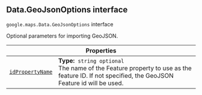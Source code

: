 
<h2 id="Data.GeoJsonOptions">Data.GeoJsonOptions interface</h2>
<p>
<code><span itemprop="path">google.maps</span>.<span itemprop="name">Data.GeoJsonOptions</span></code>
interface
</p>
<p>Optional parameters for importing GeoJSON.</p>
<div class="devsite-table-wrapper"><table class="properties responsive" summary="interface Data.GeoJsonOptions - Properties">
<thead>
<tr><th colspan="2">Properties</th>
</tr></thead>
<tbody>
<tr id="Data.GeoJsonOptions.idPropertyName">
<td itemprop="property"><code><a class="secret-link" href="#Data.GeoJsonOptions.idPropertyName"><span>idPropertyName</span></a></code></td>
<td><div><strong>Type:</strong>&nbsp; <code>string <span class="optional-type-annotation">optional</span></code></div>
<div class="desc">The name of the Feature property to use as the feature ID. If not specified, the GeoJSON Feature id will be used.</div></td>
</tr>
</tbody>
</table></div>
<script src="replace_links.js"></script>
